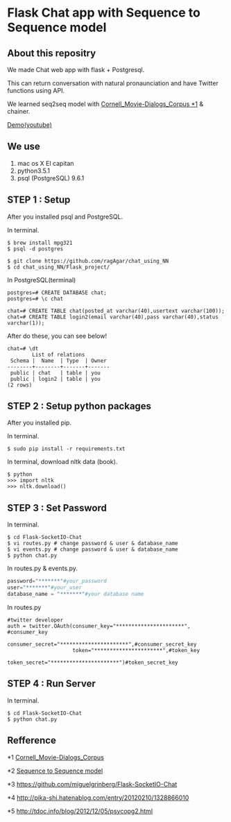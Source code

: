 # Flask Chat app with Sequence to Sequence model

## About this repositry

We made Chat web app with flask + Postgresql.

This can return conversation with natural pronaunciation and have Twitter functions using API.

We learned seq2seq model with [Cornell_Movie-Dialogs_Corpus *1](https://www.cs.cornell.edu/~cristian/Cornell_Movie-Dialogs_Corpus.html) & chainer.

[Demo(youtube)](https://youtu.be/RngCcviQtxk)

## We use

1. mac os X El capitan
2. python3.5.1
3. psql (PostgreSQL) 9.6.1


## STEP 1 : Setup

After you installed psql and PostgreSQL.

In terminal.

```Terminal: in terminal
$ brew install mpg321
$ psql -d postgres

$ git clone https://github.com/ragAgar/chat_using_NN
$ cd chat_using_NN/Flask_project/
```

In PostgreSQL(terminal)
```
postgres=# CREATE DATABASE chat;
postgres=# \c chat

chat=# CREATE TABLE chat(posted_at varchar(40),usertext varchar(100));
chat=# CREATE TABLE login2(email varchar(40),pass varchar(40),status varchar(1));
```

After do these, you can see below!


```
chat=# \dt
        List of relations
 Schema |  Name  | Type  | Owner 
--------+--------+-------+-------
 public | chat   | table | you
 public | login2 | table | you
(2 rows)
```



## STEP 2 : Setup python packages

After you installed pip.

In terminal.
```command:command
$ sudo pip install -r requirements.txt
```

In terminal, download nltk data (book).
```command:command
$ python
>>> import nltk
>>> nltk.download()
```



## STEP 3 : Set Password

In terminal.

```Terminal: in terminal
$ cd Flask-SocketIO-Chat
$ vi routes.py # change password & user & database_name
$ vi events.py # change password & user & database_name
$ python chat.py
```

In routes.py & events.py.
```python:routes.py
password="*******"#your_password
user="*******"#your_user
database_name = "*******"#your database name
```

In routes.py
```
#twitter developer
auth = twitter.OAuth(consumer_key="**********************", #consumer_key
                     consumer_secret="**********************",#consumer_secret_key
                     token="**********************",#token_key
                     token_secret="**********************")#token_secret_key
```



## STEP 4 : Run Server

In terminal.

```Terminal: in terminal
$ cd Flask-SocketIO-Chat
$ python chat.py
```


## Refference
*1 [Cornell_Movie-Dialogs_Corpus](https://www.cs.cornell.edu/~cristian/Cornell_Movie-Dialogs_Corpus.html)

*2 [Sequence to Sequence model](https://arxiv.org/abs/1409.3215)

*3 https://github.com/miguelgrinberg/Flask-SocketIO-Chat

*4 http://pika-shi.hatenablog.com/entry/20120210/1328866010

*5 http://tdoc.info/blog/2012/12/05/psycopg2.html

